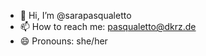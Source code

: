 - 👋 Hi, I’m @sarapasqualetto
- 📫 How to reach me: pasqualetto@dkrz.de
- 😄 Pronouns: she/her

<!---
sarapasqualetto/sarapasqualetto is a ✨ special ✨ repository because its `README.md` (this file) appears on your GitHub profile.
You can click the Preview link to take a look at your changes.
--->
